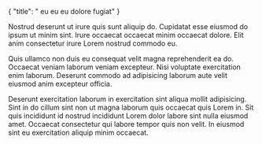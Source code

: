 {
  "title": " eu eu eu dolore fugiat"
}

Nostrud deserunt ut irure quis sunt aliquip do. Cupidatat esse eiusmod do ipsum ut minim sint. Irure occaecat occaecat minim occaecat dolore. Elit anim consectetur irure Lorem nostrud commodo eu.

Quis ullamco non duis eu consequat velit magna reprehenderit ea do. Occaecat veniam laborum veniam excepteur. Nisi voluptate exercitation enim laborum. Deserunt commodo ad adipisicing laborum aute velit eiusmod anim excepteur officia.

Deserunt exercitation laborum in exercitation sint aliqua mollit adipisicing. Sint in do cillum sint non ut magna laborum quis occaecat quis Lorem in. Sit quis incididunt id nostrud incididunt Lorem dolor labore sint nulla eiusmod amet. Occaecat consectetur qui labore tempor quis non velit. In eiusmod sint eu exercitation aliquip minim occaecat.